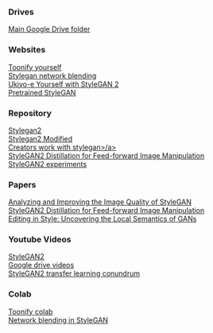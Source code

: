### Drives

<a href="https://drive.google.com/drive/folders/1QHc-yF5C3DChRwSdZKcx1w6K8JvSxQi7">Main Google Drive folder</a>

### Websites

<a href="https://www.justinpinkney.com/toonify-yourself"> Toonify yourself</a> \
<a href="https://www.justinpinkney.com/stylegan-network-blending">Stylegan network blending</a> \
<a href="https://www.justinpinkney.com/ukiyoe-yourself/">Ukiyo-e Yourself with StyleGAN 2</a> \
<a href="https://www.justinpinkney.com/pretrained-stylegan">Pretrained StyleGAN</a>


### Repository

<a href="https://github.com/NVlabs/stylegan2">Stylegan2</a> \
<a href="https://github.com/justinpinkney/stylegan2">Stylegan2 Modified</a> \
<a href="https://github.com/Norod/my-colab-experiments">Creators work with stylegan>/a> \
<a href="https://github.com/EvgenyKashin/stylegan2-distillation">StyleGAN2 Distillation for Feed-forward Image Manipulation</a> \
<a href="https://github.com/arfafax/StyleGAN2_experiments">StyleGAN2 experiments</a>

### Papers

<a href="https://arxiv.org/abs/1912.04958">Analyzing and Improving the Image Quality of StyleGAN</a> \
<a href="https://arxiv.org/abs/2003.03581">StyleGAN2 Distillation for Feed-forward Image Manipulation</a> \
<a href="https://arxiv.org/abs/2004.14367">Editing in Style: Uncovering the Local Semantics of GANs</a>


### Youtube Videos

<a href="https://youtu.be/c-NJtV9Jvp0">StyleGAN2</a> \
<a href="https://drive.google.com/drive/folders/1yXDV96SFXoUiZKU7AyE6DyKgDpIk4wUZ">Google drive videos</a> \
<a href="https://youtu.be/s3ZC2rMczt8">StyleGAN2 transfer learning conundrum</a>

### Colab

<a href="https://colab.research.google.com/drive/1s2XPNMwf6HDhrJ1FMwlW1jl-eQ2-_tlk?usp=sharing#scrollTo=cwVXBFaSuoIU">Toonify colab</a> \
<a href="https://colab.research.google.com/drive/1tputbmA9EaXs9HL9iO21g7xN7jz_Xrko?usp=sharing">Network blending in StyleGAN</a>



